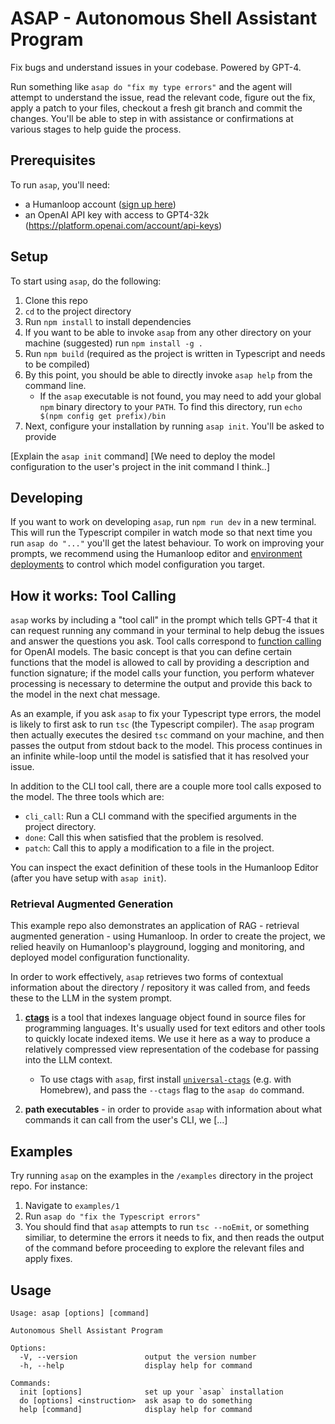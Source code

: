 # ASAP - Autonomous Shell Assistant Program

Fix bugs and understand issues in your codebase. Powered by GPT-4.

Run something like `asap do "fix my type errors"` and the agent will attempt to understand the issue, read the relevant code, figure out the fix, apply a patch to your files, checkout a fresh git branch and commit the changes. You'll be able to step in with assistance or confirmations at various stages to help guide the process.

## Prerequisites

To run `asap`, you'll need:

- a Humanloop account ([sign up here](https://app.humanloop.com/signup))
- an OpenAI API key with access to GPT4-32k (https://platform.openai.com/account/api-keys)

## Setup

To start using `asap`, do the following:

1. Clone this repo
1. `cd` to the project directory
1. Run `npm install` to install dependencies
1. If you want to be able to invoke `asap` from any other directory on your machine (suggested) run `npm install -g .`
1. Run `npm build` (required as the project is written in Typescript and needs to be compiled)
1. By this point, you should be able to directly invoke `asap help` from the command line.
   - If the `asap` executable is not found, you may need to add your global `npm` binary directory to your `PATH`. To find this directory, run `echo $(npm config get prefix)/bin`
1. Next, configure your installation by running `asap init`. You'll be asked to provide

[Explain the `asap init` command]
[We need to deploy the model configuration to the user's project in the init command I think..]

## Developing

If you want to work on developing `asap`, run `npm run dev` in a new terminal. This will run the Typescript compiler in watch mode so that next time you run `asap do "..."` you'll get the latest behaviour. To work on improving your prompts, we recommend using the Humanloop editor and [environment deployments](https://docs.humanloop.com/docs/deploy-to-an-environment) to control which model configuration you target.

## How it works: Tool Calling

`asap` works by including a "tool call" in the prompt which tells GPT-4 that it can request running any command in your terminal to help debug the issues and answer the questions you ask. Tool calls correspond to [function calling](https://openai.com/blog/function-calling-and-other-api-updates#function-calling) for OpenAI models. The basic concept is that you can define certain functions that the model is allowed to call by providing a description and function signature; if the model calls your function, you perform whatever processing is necessary to determine the output and provide this back to the model in the next chat message.

As an example, if you ask `asap` to fix your Typescript type errors, the model is likely to first ask to run `tsc` (the Typescript compiler). The `asap` program then actually executes the desired `tsc` command on your machine, and then passes the output from stdout back to the model. This process continues in an infinite while-loop until the model is satisfied that it has resolved your issue.

In addition to the CLI tool call, there are a couple more tool calls exposed to the model. The three tools which are:

- `cli_call`: Run a CLI command with the specified arguments in the project directory.
- `done`: Call this when satisfied that the problem is resolved.
- `patch`: Call this to apply a modification to a file in the project.

You can inspect the exact definition of these tools in the Humanloop Editor (after you have setup with `asap init`).

### Retrieval Augmented Generation

This example repo also demonstrates an application of RAG - retrieval augmented generation - using Humanloop. In order to create the project, we relied heavily on Humanloop's playground, logging and monitoring, and deployed model configuration functionality.

In order to work effectively, `asap` retrieves two forms of contextual information about the directory / repository it was called from, and feeds these to the LLM in the system prompt.

1. [**ctags**](https://github.com/universal-ctags/ctags) is a tool that indexes language object found in source files for programming languages. It's usually used for text editors and other tools to quickly locate indexed items. We use it here as a way to produce a relatively compressed view representation of the codebase for passing into the LLM context.

   - To use ctags with `asap`, first install [`universal-ctags`](https://github.com/universal-ctags/ctags) (e.g. with Homebrew), and pass the `--ctags` flag to the `asap do` command.

1. **path executables** - in order to provide `asap` with information about what commands it can call from the user's CLI, we [...]

## Examples

Try running `asap` on the examples in the `/examples` directory in the project repo. For instance:

1. Navigate to `examples/1`
1. Run `asap do "fix the Typescript errors"`
1. You should find that `asap` attempts to run `tsc --noEmit`, or something similiar, to determine the errors it needs to fix, and then reads the output of the command before proceeding to explore the relevant files and apply fixes.

## Usage

```
Usage: asap [options] [command]

Autonomous Shell Assistant Program

Options:
  -V, --version               output the version number
  -h, --help                  display help for command

Commands:
  init [options]              set up your `asap` installation
  do [options] <instruction>  ask asap to do something
  help [command]              display help for command
```
